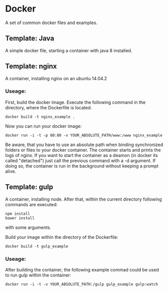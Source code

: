 # Docker
A set of common docker files and examples.

## Template: Java

A simple docker file, starting a container with java 8 installed.

## Template: nginx

A container, installing nginx on an ubuntu 14.04.2

### Useage:
First, build the docker image. Execute the following command in the directory, where the Dockerfile is located.

	docker build -t nginx_example .

Now you can run your docker image:

	docker run -i -t -p 80:80 -v YOUR_ABSOLUTE_PATH/www:/www nginx_example

Be aware, that you have to use an absolute path when binding synchronized folders or files to your docker container.
The container starts and prints the logs of nginx.
If you want to start the container as a deamon (in docker its called "detached") just call the previous command with a -d argument.
If doing so, the container is run in the background without keeping a prompt alive.


## Template: gulp

A container, installing node. After that, within the current directory following commands are executed:
	
	npm install
	bower install

with some arguments.

Build your image within the directory of the Dockerfile:

	docker build -t gulp_example

### Useage:
After building the container, the following example commad could be used to run gulp within the container:

	docker run -i -t -v YOUR_ABSOLUTE_PATH:/gulp gulp_example gulp:watch

